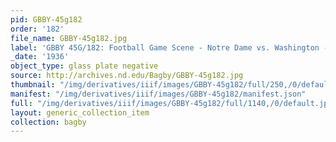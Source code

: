 ```yaml
---
pid: GBBY-45g182
order: '182'
file_name: GBBY-45g182.jpg
label: 'GBBY 45G/182: Football Game Scene - Notre Dame vs. Washington - 1936'
_date: '1936'
object_type: glass plate negative
source: http://archives.nd.edu/Bagby/GBBY-45g182.jpg
thumbnail: "/img/derivatives/iiif/images/GBBY-45g182/full/250,/0/default.jpg"
manifest: "/img/derivatives/iiif/images/GBBY-45g182/manifest.json"
full: "/img/derivatives/iiif/images/GBBY-45g182/full/1140,/0/default.jpg"
layout: generic_collection_item
collection: bagby
---
```

